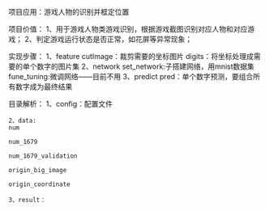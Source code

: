 项目应用：游戏人物的识别并框定位置

项目价值：
1、用于游戏人物类游戏识别，根据游戏截图识别对应人物和对应游戏；
2、判定游戏运行状态是否正常，如花屏等异常现象；


实现步骤：
    1、feature
        cutImage：裁剪需要的坐标图片
        digits：将坐标处理成需要的单个数字的图片集
    2、network
        set_network:子搭建网络，用mnist数据集
        fune_tuning:微调网络——目前不用
    3、predict
        pred：单个数字预测，要组合所有数字成为最终结果

目录解析：
	1、config：配置文件

	2、data:
	num

	num_1679

	num_1679_validation

	origin_big_image

	origin_coordinate

	3、result：



